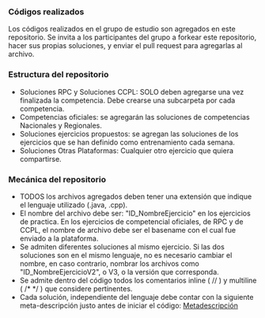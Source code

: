 ### Códigos realizados

Los códigos realizados en el grupo de estudio son agregados en este repositorio. Se invita a los participantes del grupo a forkear este repositorio, hacer sus propias soluciones, y enviar el pull request para agregarlas al archivo.

### Estructura del repositorio

* Soluciones RPC y Soluciones CCPL: SOLO deben agregarse una vez finalizada la competencia. Debe crearse una subcarpeta por cada competencia.
* Competencias oficiales: se agregarán las soluciones de competencias Nacionales y Regionales.
* Soluciones ejercicios propuestos: se agregan las soluciones de los ejercicios que se han definido como entrenamiento cada semana. 
* Soluciones Otras Plataformas: Cualquier otro ejercicio que quiera compartirse.

### Mecánica del repositorio
* TODOS los archivos agregados deben tener una extensión que indique el lenguaje utilizado (.java, .cpp).
* El nombre del archivo debe ser: "ID_NombreEjercicio" en los ejercicios de practica. En los ejercicios de competencial oficiales, de RPC y de CCPL, el nombre de archivo debe ser el basename con el cual fue enviado a la plataforma.
* Se admiten diferentes soluciones al mismo ejercicio. Si las dos soluciones son en el mismo lenguaje, no es necesario cambiar el nombre, en caso contrario, nombrar los archivos como "ID_NombreEjercicioV2", o V3, o la versión que corresponda.
* Se admite dentro del código todos los comentarios inline ( // ) y multiline ( /*  */ ) que considere pertinentes.
* Cada solución, independiente del lenguaje debe contar con la siguiente meta-descripción justo antes de iniciar el código: [Metadescripción](https://github.com/ProgramacionCompetitivaUFPS/soluciones/blob/master/firma.java)


